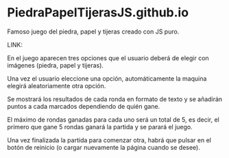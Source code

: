 # PiedraPapelTijerasJS.github.io
Famoso juego del piedra, papel y tijeras creado con JS puro.

LINK: 

<p>En el juego aparecen tres opciones que el usuario deberá de elegir con imágenes (piedra, papel y tijeras).</p>
<p>Una vez el usuario eleccione una opción, automáticamente la maquina elegirá aleatoriamente otra opción.</p>
<p>Se mostrará los resultados de cada ronda en formato de texto y se añadirán puntos a cada marcados dependiendo de quién gane. </p>
<p>El máximo de rondas ganadas para cada uno será un total de 5, es decir, el primero que gane 5 rondas ganará la partida y se parará el juego. </p>
<p>Una vez finalizada la partida para comenzar otra, habrá que pulsar en el botón de reinicio (o cargar nuevamente la página cuando se desee). </p>
